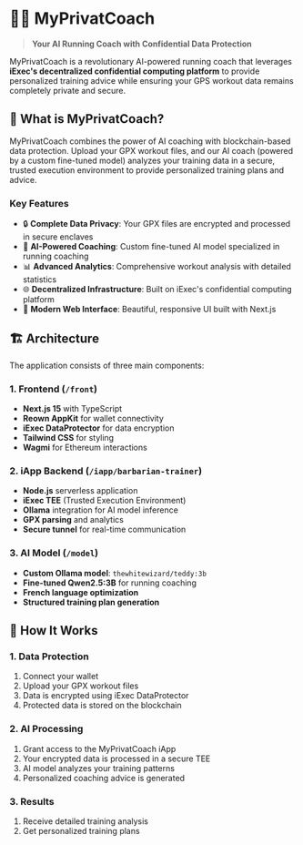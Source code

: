 # 🏃‍♂️ MyPrivatCoach

> **Your AI Running Coach with Confidential Data Protection**

MyPrivatCoach is a revolutionary AI-powered running coach that leverages **iExec's decentralized confidential computing platform** to provide personalized training advice while ensuring your GPS workout data remains completely private and secure.

## 🎯 What is MyPrivatCoach?

MyPrivatCoach combines the power of AI coaching with blockchain-based data protection. Upload your GPX workout files, and our AI coach (powered by a custom fine-tuned model) analyzes your training data in a secure, trusted execution environment to provide personalized training plans and advice.

### Key Features

- 🔒 **Complete Data Privacy**: Your GPX files are encrypted and processed in secure enclaves
- 🤖 **AI-Powered Coaching**: Custom fine-tuned AI model specialized in running coaching
- 📊 **Advanced Analytics**: Comprehensive workout analysis with detailed statistics
- 🌐 **Decentralized Infrastructure**: Built on iExec's confidential computing platform
- 📱 **Modern Web Interface**: Beautiful, responsive UI built with Next.js

## 🏗️ Architecture

The application consists of three main components:

### 1. Frontend (`/front`)
- **Next.js 15** with TypeScript
- **Reown AppKit** for wallet connectivity
- **iExec DataProtector** for data encryption
- **Tailwind CSS** for styling
- **Wagmi** for Ethereum interactions

### 2. iApp Backend (`/iapp/barbarian-trainer`)
- **Node.js** serverless application
- **iExec TEE** (Trusted Execution Environment)
- **Ollama** integration for AI model inference
- **GPX parsing** and analytics
- **Secure tunnel** for real-time communication

### 3. AI Model (`/model`)
- **Custom Ollama model**: `thewhitewizard/teddy:3b`
- **Fine-tuned Qwen2.5:3B** for running coaching
- **French language optimization**
- **Structured training plan generation**

## 📖 How It Works

### 1. Data Protection
1. Connect your wallet
2. Upload your GPX workout files
3. Data is encrypted using iExec DataProtector
4. Protected data is stored on the blockchain

### 2. AI Processing
1. Grant access to the MyPrivatCoach iApp
2. Your encrypted data is processed in a secure TEE
3. AI model analyzes your training patterns
4. Personalized coaching advice is generated

### 3. Results
1. Receive detailed training analysis
2. Get personalized training plans
